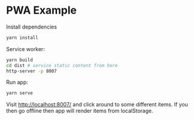 # PWA Example

Install dependencies

```sh
yarn install
```

Service worker:

```sh
yarn build
cd dist # service static content from here
http-server -p 8007
```

Run app:

```sh
yarn serve
```

Visit [http://localhost:8007/](http://localhost:8007/) and click around to some
different items. If you then go offline then app will render items from
localStorage.
